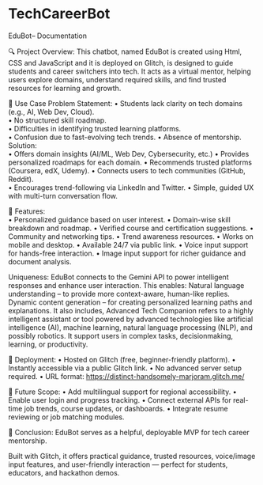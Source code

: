 # TechCareerBot
EduBot– Documentation


🔍 Project Overview:  This chatbot, named EduBot is created using Html, CSS and JavaScript and it is deployed on Glitch, is designed to guide students and career switchers into tech. 
It acts as a virtual mentor, helping users explore domains, understand required skills, and find trusted resources for learning and growth. 
 
 
 📌 Use Case  Problem Statement: 
 • Students lack clarity on tech domains (e.g., AI, Web Dev, Cloud).  
 • No structured skill roadmap.  
 • Difficulties in identifying trusted learning platforms.  
 • Confusion due to fast-evolving tech trends. 
 • Absence of mentorship.  Solution:  
 • Offers domain insights (AI/ML, Web Dev, Cybersecurity, etc.) 
 • Provides personalized roadmaps for each domain.
 • Recommends trusted platforms (Coursera, edX, Udemy). 
 • Connects users to tech communities (GitHub, Reddit).  
 • Encourages trend-following via LinkedIn and Twitter. 
 • Simple, guided UX with multi-turn conversation flow. 
 
 🌟 Features:  
 • Personalized guidance based on user interest. 
 • Domain-wise skill breakdown and roadmap. 
 • Verified course and certification suggestions. 
 • Community and networking tips. 
 • Trend awareness resources. 
 • Works on mobile and desktop. 
 • Available 24/7 via public link. 
 • Voice input support for hands-free interaction.
 • Image input support for richer guidance and document analysis.  


 Uniqueness: EduBot connects to the Gemini API to power intelligent responses and enhance user interaction. 
 This enables: Natural language understanding – to provide more context-aware, human-like replies. Dynamic content generation – for creating personalized learning paths and explanations. It also includes, Advanced Tech Companion refers to a highly intelligent assistant or tool powered by advanced technologies like artificial intelligence (AI), machine learning, natural language processing (NLP), and possibly robotics.
 It support users in complex tasks, decisionmaking, learning, or productivity. 
 
 🚀 Deployment: 
 • Hosted on Glitch (free, beginner-friendly platform). 
 • Instantly accessible via a public Glitch link. 
 • No advanced server setup required. 
 • URL format: https://distinct-handsomely-marjoram.glitch.me/ 
 
 
 🔮 Future Scope: 
 • Add multilingual support for regional accessibility.
 • Enable user login and progress tracking.
 • Connect external APIs for real-time job trends, course updates, or dashboards. 
 • Integrate resume reviewing or job matching modules. 
 
 🏁 Conclusion:  EduBot serves as a helpful, deployable MVP for tech career mentorship. 
 
 Built with Glitch, it offers practical guidance, trusted resources, voice/image input features, and user-friendly interaction — perfect for students, educators, and hackathon demos.  
